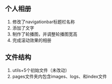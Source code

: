 ## 个人相册
1. 修改了navigationbar标题栏名称
2. 添加了文字
3. 制作了轮播图，并调整轮播图宽高
4. 完成滚动效果的相册

## 文件结构
1. utils+5个初始文件（未改动）
2. pages文件夹内包含images、logs、和index文件


